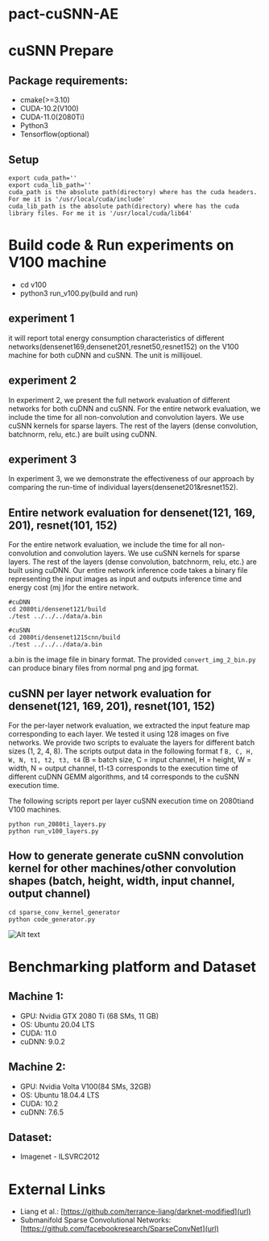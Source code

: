 # pact-cuSNN-AE
# cuSNN Prepare
## Package requirements:
* cmake(>=3.10)
* CUDA-10.2(V100)
* CUDA-11.0(2080Ti)
* Python3
* Tensorflow(optional)
## Setup
    export cuda_path=''
    export cuda_lib_path=''
    cuda_path is the absolute path(directory) where has the cuda headers. For me it is '/usr/local/cuda/include'
    cuda_lib_path is the absolute path(directory) where has the cuda library files. For me it is '/usr/local/cuda/lib64'

# Build code & Run experiments on V100 machine
  * cd v100
  * python3 run_v100.py(build and run)
  ## experiment 1
  it will report total energy consumption characteristics of different networks(densenet169,densenet201,resnet50,resnet152) on the V100
machine for both cuDNN and cuSNN. The unit is millijouel.
  ## experiment 2
  In experiment 2, we present the full network evaluation of different networks for both cuDNN and cuSNN. For the entire network evaluation, we include the time for all non-convolution and convolution layers. We use cuSNN kernels for sparse layers. The rest of the layers (dense convolution, batchnorm, relu, etc.) are built using cuDNN. 
 ## experiment 3
  In experiment 3, we we demonstrate the effectiveness of our approach by comparing the run-time of individual layers(densenet201&resnet152).
  
## Entire network evaluation for densenet(121, 169, 201), resnet(101, 152)
For the entire network evaluation, we include the time for all non-convolution and convolution layers. We use cuSNN kernels for sparse layers. The rest of the layers (dense convolution, batchnorm, relu, etc.) are built using cuDNN. Our entire network inference code takes a binary file representing the input images as input and outputs inference time and energy cost (mj )for the entire network.
    
    #cuDNN
    cd 2080ti/densenet121/build 
    ./test ../../../data/a.bin 

    #cuSNN
    cd 2080ti/densenet121Scnn/build
    ./test ../../../data/a.bin

a.bin is the image file in binary format. The provided `convert_img_2_bin.py` can produce binary files from normal png and jpg format. 

## cuSNN per layer network evaluation for densenet(121, 169, 201), resnet(101, 152)
For the per-layer network evaluation, we extracted the input feature map corresponding to each layer. We tested it using 128 images on five networks. We provide two scripts to evaluate the layers for different batch sizes (1, 2, 4, 8). The scripts output data in the following format f `B, C, H, W, N, t1, t2, t3, t4` (B = batch size, C = input channel, H = height, W = width, N = output channel, t1-t3 corresponds to the execution time of different cuDNN GEMM algorithms, and t4 corresponds to the cuSNN execution time. 

The following scripts report per layer cuSNN execution time on 2080tiand V100 machines.

    python run_2080ti_layers.py
    python run_v100_layers.py
## How to generate generate cuSNN convolution kernel for other machines/other convolution shapes (batch, height, width, input channel, output channel)
    cd sparse_conv_kernel_generator
    python code_generator.py
    
![Alt text](./sample.png?raw=true "Title")    
    
# Benchmarking platform and Dataset 

## Machine 1: 
* GPU: Nvidia GTX 2080 Ti (68 SMs, 11 GB)
* OS:  Ubuntu 20.04 LTS
* CUDA: 11.0
* cuDNN: 9.0.2

## Machine 2: 
* GPU: Nvidia Volta V100(84 SMs, 32GB)
* OS:   Ubuntu 18.04.4 LTS
* CUDA: 10.2
* cuDNN: 7.6.5

## Dataset:
* Imagenet - ILSVRC2012

# External Links
* Liang et al.: [https://github.com/terrance-liang/darknet-modified](url)
* Submanifold Sparse Convolutional Networks: [https://github.com/facebookresearch/SparseConvNet](url)
